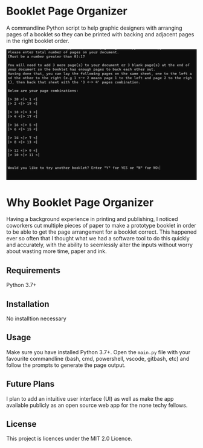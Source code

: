 # Booklet Page Organizer
A commandline Python script to help graphic designers with arranging pages of a 
booklet so they can be printed with backing and adjacent pages in the right 
booklet order.

![screenshot of results presentation](./screenshots/Booklet-Page-Organizer-Screenshot.png)

# Why Booklet Page Organizer
Having a background experience in printing and publishing, I noticed coworkers cut 
multiple pieces of paper to make a prototype booklet in order to be able to get the 
page arrangement for a booklet correct. This happened ever so often that I thought 
what we had a software tool to do this quickly and accurately, with the ability to
seemlessly alter the inputs without worry about wasting more time, paper and ink.

## Requirements
Python 3.7+

## Installation
No installtion necessary

## Usage
Make sure you have installed Python 3.7+.
Open the `main.py` file with your favourite commandline (bash, cmd, powershell, vscode, 
gitbash, etc) and follow the prompts to generate the page output.

## Future Plans
I plan to add an intuitive user interface (UI) as well as make the app available 
publicly as an open source web app for the none techy fellows.

## License
This project is licences under the MIT 2.0 Licence.
